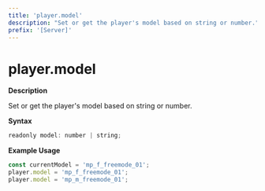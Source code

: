 ```yaml
---
title: 'player.model'
description: "Set or get the player's model based on string or number."
prefix: '[Server]'
---
```


# player.model

**Description**

Set or get the player's model based on string or number.

**Syntax**

```js
readonly model: number | string;
```

**Example Usage**

```js
const currentModel = 'mp_f_freemode_01';
player.model = 'mp_f_freemode_01';
player.model = 'mp_m_freemode_01';
```
